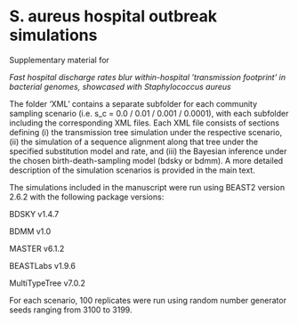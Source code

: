 # S. aureus hospital outbreak simulations

Supplementary material for

_Fast hospital discharge rates blur within-hospital ’transmission footprint’ in bacterial genomes, showcased with Staphylococcus aureus_

The folder ‘XML’ contains a separate subfolder for each community sampling scenario (i.e. s_c = 0.0 / 0.01 / 0.001 / 0.0001), with each subfolder including the corresponding XML files. Each XML file consists of sections defining (i) the transmission tree simulation under the respective scenario, (ii) the simulation of a sequence alignment along that tree under the specified substitution model and rate, and (iii) the Bayesian inference under the chosen birth-death-sampling model (bdsky or bdmm). A more detailed description of the simulation scenarios is provided in the main text.

The simulations included in the manuscript were run using BEAST2 version 2.6.2 with the following package versions:

BDSKY v1.4.7

BDMM v1.0

MASTER v6.1.2

BEASTLabs v1.9.6

MultiTypeTree v7.0.2 

For each scenario, 100 replicates were run using random number generator seeds ranging from 3100 to 3199. 
